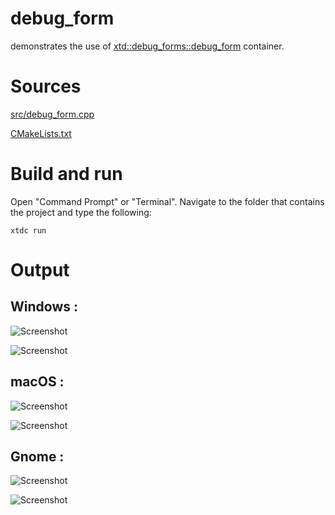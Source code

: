 # debug_form

demonstrates the use of [xtd::debug_forms::debug_form](../../../../src/xtd_debug_forms/include/xtd/debug_forms/debug_form.hpp) container.

# Sources

[src/debug_form.cpp](src/debug_form.cpp)

[CMakeLists.txt](CMakeLists.txt)

# Build and run

Open "Command Prompt" or "Terminal". Navigate to the folder that contains the project and type the following:

```shell
xtdc run
```

# Output

## Windows :

![Screenshot](../../../../docs/pictures/examples/debug_form_w.png)

![Screenshot](../../../../docs/pictures/examples/debug_form_wd.png)

## macOS :

![Screenshot](../../../../docs/pictures/examples/debug_form_m.png)

![Screenshot](../../../../docs/pictures/examples/debug_form_md.png)

## Gnome :

![Screenshot](../../../../docs/pictures/examples/debug_form_g.png)

![Screenshot](../../../../docs/pictures/examples/debug_form_gd.png)
